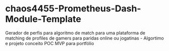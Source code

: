 # chaos4455-Prometheus-Dash-Module-Template
Gerador de perfis para algoritmo de match para uma plataforma de matching de profiles de gamers para paridas online ou jogatinas - Algortimo e projeto conceito POC MVP para portfólio
